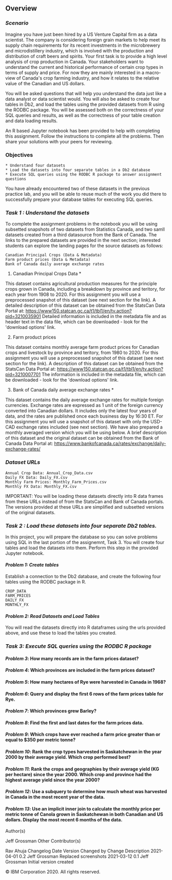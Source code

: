 
## Overview

### _Scenario_

Imagine you have just been hired by a US Venture Capital firm as a data scientist.
The company is considering foreign grain markets to help meet its supply chain requirements for its recent investments in the microbrewery and microdistillery 
industry, which is involved with the production and distribution of craft beers and spirits.
Your first task is to provide a high level analysis of crop production in Canada. Your stakeholders want to understand the current and historical performance 
of certain crop types in terms of supply and price. For now they are mainly interested in a macro-view of Canada's crop farming industry, and how it relates to 
the relative value of the Canadian and US dollars.

You will be asked questions that will help you understand the data just like a data analyst or data scientist would. You will also be asked to create four tables 
in Db2, and load the tables using the provided datasets from R using the RODBC package. You will be assessed both on the correctness of your SQL queries and 
results, as well as the correctness of your table creation and data loading results.

An R based Jupyter notebook has been provided to help with completing this assignment. Follow the instructions to complete all the problems. Then share your 
solutions with your peers for reviewing.

### Objectives

    * Understand four datasets
    * Load the datasets into four separate tables in a Db2 database
    * Execute SQL queries using the RODBC R package to answer assignment questions

You have already encountered two of these datasets in the previous practice lab, and you will be able to reuse much of the work you did there to successfully 
prepare your database tables for executing SQL queries.

### _Task 1 : Understand the datasets_

To complete the assignment problems in the notebook you will be using subsetted snapshots of two datasets from Statistics Canada, and two samll datasets 
created from a third datasource from the Bank of Canada. The links to the prepared datasets are provided in the next section; interested students can explore 
the landing pages for the source datasets as follows:

    Canadian Principal Crops (Data & Metadata)
    Farm product prices (Data & Metadata)
    Bank of Canada daily average exchange rates

1. Canadian Principal Crops Data *

This dataset contains agricultural production measures for the principle crops grown in Canada, including a breakdown by province and teritory, for each year from 1908 to 2020.
For this assignment you will use a preprocessed snapshot of this dataset (see next section for the link).
A detailed description of this dataset can be obtained from the StatsCan Data Portal at: https://www150.statcan.gc.ca/t1/tbl1/en/tv.action?pid=3210035901
Detailed information is included in the metadata file and as header text in the data file, which can be downloaded - look for the 'download options' link.

2. Farm product prices

This dataset contains monthly average farm product prices for Canadian crops and livestock by province and teritory, from 1980 to 2020.
For this assignment you will use a preprocessed snapshot of this dataset (see next section for the link).
A description of this dataset can be obtained from the StatsCan Data Portal at: https://www150.statcan.gc.ca/t1/tbl1/en/tv.action?pid=3210007701 
The information is included in the metadata file, which can be downloaded - look for the 'download options' link.

3. Bank of Canada daily average exchange rates *

This dataset contains the daily average exchange rates for multiple foreign currencies. Exchange rates are expressed as 1 unit of the foreign currency 
converted into Canadian dollars. It includes only the latest four years of data, and the rates are published once each business day by 16:30 ET.
For this assignment you will use a snapshot of this dataset with only the USD-CAD exchange rates included (see next section). We have also prepared a monthly averaged version which you will be using below.
A brief description of this dataset and the original dataset can be obtained from the Bank of Canada Data Portal at: https://www.bankofcanada.ca/rates/exchange/daily-exchange-rates/

### _Dataset URLs_

    Annual Crop Data: Annual_Crop_Data.csv
    Daily FX Data: Daily_FX.csv
    Monthly Farm Prices: Monthly_Farm_Prices.csv
    Monthly FX Data: Monthly_FX.csv

IMPORTANT: You will be loading these datasets directly into R data frames from these URLs instead of from the StatsCan and Bank of Canada portals. The versions provided at these URLs are simplified and subsetted versions of the original datasets.

### _Task 2 : Load these datasets into four separate Db2 tables._

In this project, you will prepare the database so you can solve problems using SQL in the last portion of the assignemnt, Task 3. 
You will create four tables and load the datasets into them. Perform this step in the provided Jupyter notebook.

#### _Problem 1: Create tables_

Establish a connection to the Db2 database, and create the following four tables using the RODBC package in R.

    CROP_DATA
    FARM_PRICES
    DAILY_FX
    MONTHLY_FX

#### _Problem 2: Read Datasets and Load Tables_

You will read the datasets directly into R dataframes using the urls provided above, and use these to load the tables you created.

### _Task 3: Execute SQL queries using the RODBC R package_
#### _Problem 3_: How many records are in the farm prices dataset?<br>
#### _Problem 4_: Which provinces are included in the farm prices dataset?<br>
#### _Problem 5_: How many hectares of Rye were harvested in Canada in 1968?<br>
#### _Problem 6_: Query and display the first 6 rows of the farm prices table for Rye.<br>
#### _Problem 7_: Which provinces grew Barley?<br>
#### _Problem 8_: Find the first and last dates for the farm prices data.<br>
#### _Problem 9_: Which crops have ever reached a farm price greater than or equal to $350 per metric tonne?<br>
#### _Problem 10_: Rank the crop types harvested in Saskatchewan in the year 2000 by their average yield. Which crop performed best?<br>
#### _Problem 11_: Rank the crops and geographies by their average yield (KG per hectare) since the year 2000. Which crop and province had the highest average yield since the year 2000?<br>
#### _Problem 12_: Use a subquery to determine how much wheat was harvested in Canada in the most recent year of the data.<br>
#### _Problem 13_: Use an implicit inner join to calculate the monthly price per metric tonne of Canola grown in Saskatchewan in both Canadian and US dollars. Display the most recent 6 months of the data.<br>

Author(s)

Jeff Grossman
Other Contributor(s)

Rav Ahuja
Changelog
Date 	Version 	Changed by 	Change Description
2021-04-01 	0.2 	Jeff Grossman 	Replaced screenshots
2021-03-12 	0.1 	Jeff Grossman 	Initial version created
			
© IBM Corporation 2020. All rights reserved.
